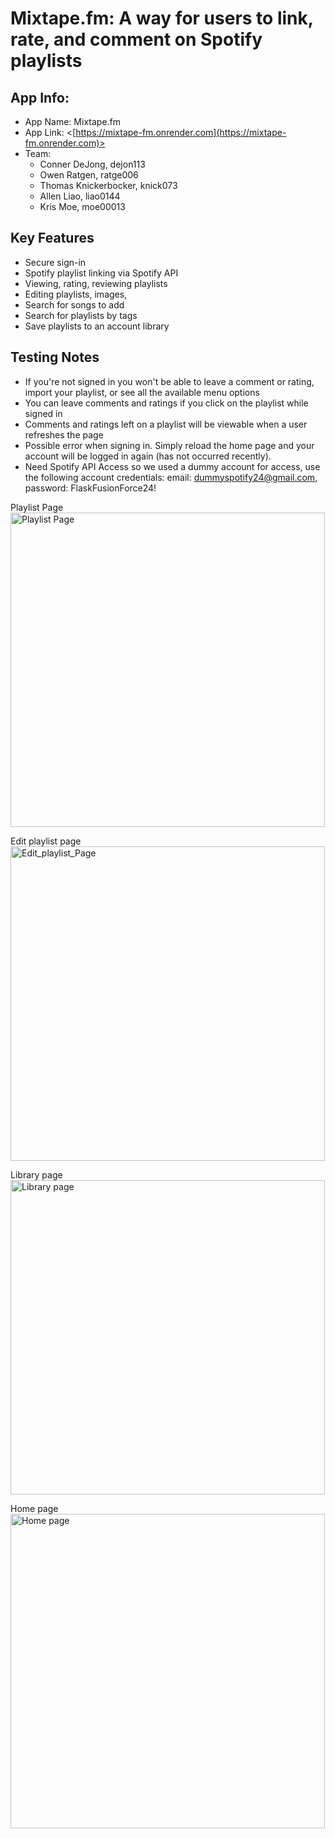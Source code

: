 # Mixtape.fm: A way for users to link, rate, and comment on Spotify playlists

## App Info:

- App Name: Mixtape.fm
- App Link: <[https://mixtape-fm.onrender.com](https://mixtape-fm.onrender.com)>
- Team:
  - Conner DeJong, dejon113
  - Owen Ratgen, ratge006
  - Thomas Knickerbocker, knick073
  - Allen Liao, liao0144
  - Kris Moe, moe00013

## Key Features

- Secure sign-in
- Spotify playlist linking via Spotify API
- Viewing, rating, reviewing playlists
- Editing playlists, images,
- Search for songs to add
- Search for playlists by tags
- Save playlists to an account library

## Testing Notes

* If you're not signed in you won't be able to leave a comment or rating, import your playlist, or see all the available menu options
* You can leave comments and ratings if you click on the playlist while signed in
* Comments and ratings left on a playlist will be viewable when a user refreshes the page
* Possible error when signing in. Simply reload the home page and your account will be logged in again (has not occurred recently).
* Need Spotify API Access so we used a dummy account for access, use the following account credentials: email: dummyspotify24@gmail.com, password: FlaskFusionForce24!


Playlist Page <br>
<img width="503" alt="Playlist Page" src="https://github.com/csci5117s24/project-1-the-flask-fusion-force/blob/main/FinalScreenshots/Screenshot%202024-02-28%20162241.png">

Edit playlist page <br>
<img width="503" alt="Edit_playlist_Page" src="https://github.com/csci5117s24/project-1-the-flask-fusion-force/blob/main/FinalScreenshots/Screenshot%202024-02-28%20161854.png">

Library page <br>
<img width="503" alt="Library page" src="https://github.com/csci5117s24/project-1-the-flask-fusion-force/blob/main/FinalScreenshots/Screenshot%202024-02-28%20161742.png">

Home page <br>
<img width="503" alt="Home page" src="https://github.com/csci5117s24/project-1-the-flask-fusion-force/blob/main/FinalScreenshots/Screenshot%202024-02-28%20161707.png">


